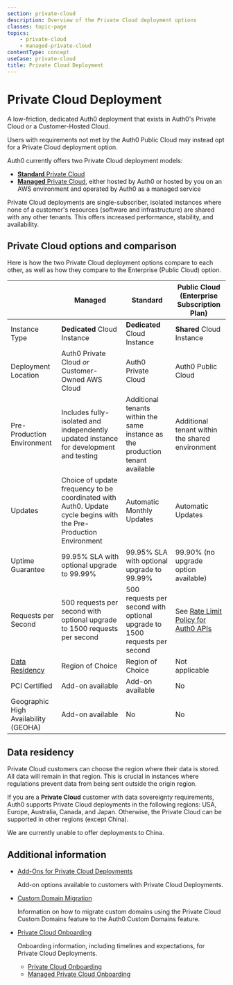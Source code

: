 ```yaml
---
section: private-cloud
description: Overview of the Private Cloud deployment options
classes: topic-page
topics:
    - private-cloud
    - managed-private-cloud
contentType: concept
useCase: private-cloud
title: Private Cloud Deployment
---
```

<div class="topic-page-header">
  <div data-name="example" class="topic-page-badge"></div>
  <h1>Private Cloud Deployment</h1>
  <p>
    A low-friction, dedicated Auth0 deployment that exists in Auth0's Private Cloud or a Customer-Hosted Cloud.
  </p>
</div>

Users with requirements not met by the Auth0 Public Cloud may instead opt for a Private Cloud deployment option.

Auth0 currently offers two Private Cloud deployment models:

* [**Standard** Private Cloud](/private-cloud/standard-private-cloud)
* [**Managed** Private Cloud](/private-cloud/managed-private-cloud), either hosted by Auth0 or hosted by you on an AWS environment and operated by Auth0 as a managed service

Private Cloud deployments are single-subscriber, isolated instances where none of a customer's resources (software and infrastructure) are shared with any other tenants. This offers increased performance, stability, and availability.

## Private Cloud options and comparison

Here is how the two Private Cloud deployment options compare to each other, as well as how they compare to the Enterprise (Public Cloud) option.

| | Managed | Standard | Public Cloud (Enterprise Subscription Plan) |
| - | - | - | - |
| Instance Type | **Dedicated** Cloud Instance | **Dedicated** Cloud Instance | **Shared** Cloud Instance |
| Deployment Location | Auth0 Private Cloud *or* Customer-Owned AWS Cloud | Auth0 Private Cloud | Auth0 Public Cloud |
| Pre-Production Environment | Includes fully-isolated and independently updated instance for development and testing | Additional tenants within the same instance as the production tenant available | Additional tenant within the shared environment |
| Updates | Choice of update frequency to be coordinated with Auth0. Update cycle begins with the Pre-Production Environment | Automatic Monthly Updates | Automatic Updates |
| Uptime Guarantee | 99.95% SLA with optional upgrade to 99.99% | 99.95% SLA with optional upgrade to 99.99% | 99.90% (no upgrade option available) |
| Requests per Second | 500 requests per second with optional upgrade to 1500 requests per second | 500 requests per second with optional upgrade to 1500 requests per second | See [Rate Limit Policy for Auth0 APIs](/policies/rate-limits) |
| [Data Residency](#data-residency) | Region of Choice | Region of Choice | Not applicable |
| PCI Certified | Add-on available | Add-on available | No |
| Geographic High Availability (GEOHA) | Add-on available | No | No |

## Data residency

Private Cloud customers can choose the region where their data is stored. All data will remain in that region. This is crucial in instances where regulations prevent data from being sent outside the origin region.

If you are a **Private Cloud** customer with data sovereignty requirements, Auth0 supports Private Cloud deployments in the following regions: USA, Europe, Australia, Canada, and Japan. Otherwise, the Private Cloud can be supported in other regions (except China).

We are currently unable to offer deployments to China.

## Additional information

<ul class="topic-links">
  <li>
    <i class="icon icon-budicon-715"></i>
    <a href="/private-cloud/add-ons">Add-Ons for Private Cloud Deployments</a>
    <p>Add-on options available to customers with Private Cloud Deployments.</p>
  </li>
  <li>
    <i class="icon icon-budicon-715"></i>
    <a href="/private-cloud/custom-domain-migration">Custom Domain Migration</a>
    <p>Information on how to migrate custom domains using the Private Cloud Custom Domains feature to the Auth0 Custom Domains feature.</p>
  </li>
  <li>
    <i class="icon icon-budicon-715"></i>
    <a href="/private-cloud/onboarding">Private Cloud Onboarding</a>
    <p>Onboarding information, including timelines and expectations, for Private Cloud Deployments.</p>
    <ul>
      <li>
        <i class="icon icon-budicon-695"></i>
        <a href="/private-cloud/onboarding/private-cloud">Private Cloud Onboarding</a>
      </li>
      <li>
        <i class="icon icon-budicon-695"></i>
        <a href="/private-cloud/onboarding/managed-private-cloud">Managed Private Cloud Onboarding</a>
      </li>
    </ul>
  </li>
</ul>
